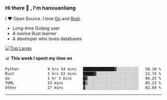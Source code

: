 ### Hi there 👋 , I'm hanxuanliang

<!--
**hanxuanliang/hanxuanliang** is a ✨ _special_ ✨ repository because its `README.md` (this file) appears on your GitHub profile.

Here are some ideas to get you started:

- 🔭 I’m currently working on ...
- 🌱 I’m currently learning ...
- 👯 I’m looking to collaborate on ...
- 🤔 I’m looking for help with ...
- 💬 Ask me about ...
- 📫 How to reach me: ...
- 😄 Pronouns: ...
- ⚡ Fun fact: ...
-->
I ❤ Open Source. I love [Go](https://golang.org) and [Rust](https://www.rust-lang.org/zh-CN/).

* Long-time Golang user
* A novice Rust learner
* A developer who loves databases

[![Top Langs](https://github-readme-stats.vercel.app/api?username=hanxuanliang&show_icons=true&count_private=true&line_height=40)](https://github.com/anuraghazra/github-readme-stats)

📊 **This week I spent my time on**
<!--START_SECTION:waka-->

```txt
Python             9 hrs 54 mins   ██████████████▓░░░░░░░░░░   58.10 %
Rust               3 hrs 52 mins   █████▓░░░░░░░░░░░░░░░░░░░   22.74 %
Go                 1 hr 3 mins     █▓░░░░░░░░░░░░░░░░░░░░░░░   06.25 %
TOML               53 mins         █▒░░░░░░░░░░░░░░░░░░░░░░░   05.23 %
Other              27 mins         ▓░░░░░░░░░░░░░░░░░░░░░░░░   02.69 %
```

<!--END_SECTION:waka-->

***
